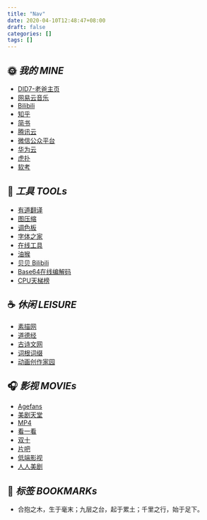 ```yaml
---
title: "Nav"
date: 2020-04-10T12:48:47+08:00
draft: false
categories: []
tags: []
---
```


<div class="nav">

## 🌞 *我的 MINE*
- [DID7-老爸主页](https://did7.com/)
- [网易云音乐](https://music.163.com/)
- [Bilibili](https://bilibili.com/)
- [知乎](https://www.zhihu.com/)
- [简书](https://www.jianshu.com/)
- [腾讯云](https://console.cloud.tencent.com/)
- [微信公众平台](https://mp.weixin.qq.com/)
- [华为云](https://cloud.huawei.com/home#/home)
- [虎扑](https://www.hupu.com/)
- [软考](https://www.ruankao.org.cn/)

<!-- ## 🔔 *论坛 FORUM* -->

## 🔨 *工具 TOOLs*
- [有道翻译](http://fanyi.youdao.com/)
- [图压缩](https://www.bejson.com/ui/compress_img/)
- [调色板](https://www.sojson.com/web/panel.html)
- [字体之家](http://www.fonts.net.cn/)
- [在线工具](https://tool.lu/c/image/) 
- [油猴](https://www.tampermonkey.net/)
- [贝贝 Bilibili](https://xbeibeix.com/api/bilibili/)
- [Base64在线编解码](https://www.hitoy.org/tool/file_base64.php)
- [CPU天梯榜](https://topic.expreview.com/CPU/)

## ☕️ *休闲 LEISURE*
- [素描网](http://www.sumiaowang.com/)
- [道德经](https://www.daodejing.org/) 
- [古诗文网](https://www.gushiwen.cn/) 
- [词根词缀](http://www.etymon.cn/index.html)
- [动画创作家园](https://www.chinavid.com/)

## 🎧 *影视 MOVIEs*
- [Agefans](http://www.agefans.top/)
- [美剧天堂](https://www.meijutt.tv/)
- [MP4](https://www.boxmp4.com/)
- [看一看](https://www.kyikan.cc/)
- [双十](https://www.1010dy3.com/)
- [片吧](http://www.pianbar.net/)
- [低端影视](https://ddys.art/)
- [人人美剧](https://www.sczequan.com/)

</div>

## 🔖 *标签 BOOKMARKs*

<div class="bookmark">

- 合抱之木，生于毫末；九层之台，起于累土；千里之行，始于足下。

</div>